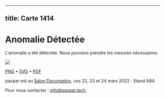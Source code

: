 
---
title: Carte 1414
---

# Anomalie Détectée

L'anomalie a été détectée. Nous pouvons prendre les mesures nécessaires.


![](https://media.paxpar.tech/ludi/card_1414_recto.png)

[PNG](https://media.paxpar.tech/ludi/card_1414_recto.png) • [SVG](https://media.paxpar.tech/ludi/card_1414_recto.svg) • [PDF](https://media.paxpar.tech/ludi/card_1414_recto.pdf)

paxpar est au [Salon Documation](https://www.documation.fr/info_societe/527/paxpartech.html), ces 22, 23 et 24 mars 2022 : Stand A84.

Pour nous contacter : info@paxpar.tech



